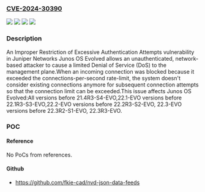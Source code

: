 ### [CVE-2024-30390](https://cve.mitre.org/cgi-bin/cvename.cgi?name=CVE-2024-30390)
![](https://img.shields.io/static/v1?label=Product&message=Junos%20OS%20Evolved&color=blue)
![](https://img.shields.io/static/v1?label=Version&message=0%3C%2021.4R3-S4-EVO%20&color=brighgreen)
![](https://img.shields.io/static/v1?label=Vulnerability&message=CWE-307%20Improper%20Restriction%20of%20Excessive%20Authentication%20Attempts&color=brighgreen)
![](https://img.shields.io/static/v1?label=Vulnerability&message=Denial-of-Service%20(DoS)&color=brighgreen)

### Description

An Improper Restriction of Excessive Authentication Attempts vulnerability in Juniper Networks Junos OS Evolved allows an unauthenticated, network-based attacker to cause a limited Denial of Service (DoS) to the management plane.When an incoming connection was blocked because it exceeded the connections-per-second rate-limit, the system doesn't consider existing connections anymore for subsequent connection attempts so that the connection limit can be exceeded.This issue affects Junos OS Evolved:All versions before 21.4R3-S4-EVO,22.1-EVO versions before 22.1R3-S3-EVO,22.2-EVO versions before 22.2R3-S2-EVO, 22.3-EVO versions before 22.3R2-S1-EVO, 22.3R3-EVO.

### POC

#### Reference
No PoCs from references.

#### Github
- https://github.com/fkie-cad/nvd-json-data-feeds

